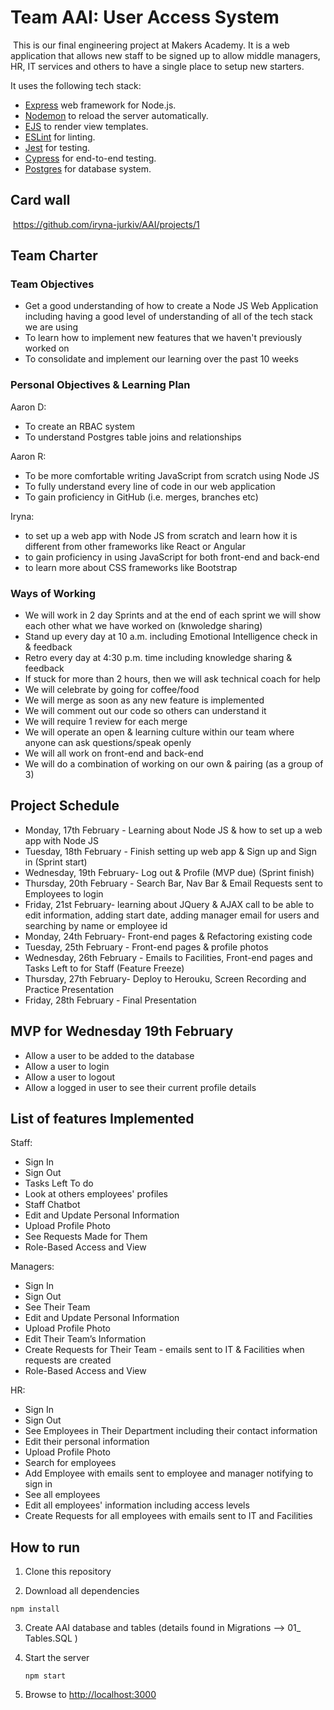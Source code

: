 # Team AAI: User Access System
​
This is our final engineering project at Makers Academy. It is a web application that allows new staff to be signed up to allow middle managers, HR, IT services and others to have a single place to setup new starters.

It uses the following tech stack:
- [Express](https://expressjs.com/) web framework for Node.js.
- [Nodemon](https://nodemon.io/) to reload the server automatically.
- [EJS](https://ejs.co/) to render view templates.
- [ESLint](https://eslint.org) for linting.
- [Jest](https://jestjs.io/) for testing.
- [Cypress](https://www.cypress.io/) for end-to-end testing.
- [Postgres](https://www.postgresql.org/) for database system.
​
## Card wall
​
https://github.com/iryna-jurkiv/AAI/projects/1

## Team Charter

### Team Objectives

- Get a good understanding of how to create a Node JS Web Application including having a good level of understanding of all of the tech stack we are using
- To learn how to implement new features that we haven't previously worked on
- To consolidate and implement our learning over the past 10 weeks

### Personal Objectives & Learning Plan

Aaron D:
- To create an RBAC system
- To understand Postgres table joins and relationships

Aaron R:
- To be more comfortable writing JavaScript from scratch using Node JS
- To fully understand every line of code in our web application
- To gain proficiency in GitHub (i.e. merges, branches etc)

Iryna:
- to set up a web app with Node JS from scratch and learn how it is different from other frameworks like React or Angular
- to gain proficiency in using JavaScript for both front-end and back-end
- to learn more about CSS frameworks like Bootstrap

### Ways of Working

- We will work in 2 day Sprints and at the end of each sprint we will show each other what we have worked on (knwoledge sharing)
- Stand up every day at 10 a.m. including Emotional Intelligence check in & feedback
- Retro every day at 4:30 p.m. time including knowledge sharing & feedback
- If stuck for more than 2 hours, then we will ask technical coach for help
- We will celebrate by going for coffee/food
- We will merge as soon as any new feature is implemented
- We will comment out our code so others can understand it
- We will require 1 review for each merge
- We will operate an open & learning culture within our team where anyone can ask questions/speak openly
- We will all work on front-end and back-end
- We will do a combination of working on our own & pairing (as a group of 3)

## Project Schedule

- Monday, 17th February - Learning about Node JS & how to set up a web app with Node JS
- Tuesday, 18th February - Finish setting up web app & Sign up and Sign in (Sprint start)
- Wednesday, 19th February- Log out & Profile (MVP due) (Sprint finish)
- Thursday, 20th February -  Search Bar, Nav Bar & Email Requests sent to Employees to login
- Friday, 21st February- learning about JQuery & AJAX call to be able to edit information, adding start date, adding manager email for users and searching by name or employee id
- Monday, 24th February- Front-end pages & Refactoring existing code
- Tuesday, 25th February - Front-end pages & profile photos
- Wednesday, 26th February -  Emails to Facilities, Front-end pages and Tasks Left to for Staff  (Feature Freeze)
- Thursday, 27th February- Deploy to Herouku, Screen Recording and Practice Presentation
- Friday, 28th February - Final Presentation


## MVP for Wednesday 19th February

- Allow a user to be added to the database
- Allow a user to login
- Allow a user to logout
- Allow a logged in user to see their current profile details
​
## List of features Implemented

Staff:

- Sign In
- Sign Out
- Tasks Left To do
- Look at others employees' profiles
- Staff Chatbot
- Edit and Update Personal Information
- Upload Profile Photo
- See Requests Made for Them
- Role-Based Access and View

Managers:

- Sign In
- Sign Out
- See Their Team
- Edit and Update Personal Information
- Upload Profile Photo
- Edit Their Team’s Information
- Create Requests for Their Team - emails sent to IT & Facilities when requests are created
- Role-Based Access and View

HR:

- Sign In
- Sign Out
- See Employees in Their Department including their contact information
- Edit their personal information
- Upload Profile Photo
- Search for employees
- Add Employee with emails sent to employee and manager notifying to sign in
- See all employees
- Edit all employees' information including access levels
- Create Requests for all employees with emails sent to IT and Facilities


## How to run

1. Clone this repository

2. Download all dependencies
```
npm install
```
3. Create AAI database and tables (details found in Migrations --> 01_ Tables.SQL )

4. Start the server

    ```
    npm start
    ```
5. Browse to [http://localhost:3000](http://localhost:3000)
​
